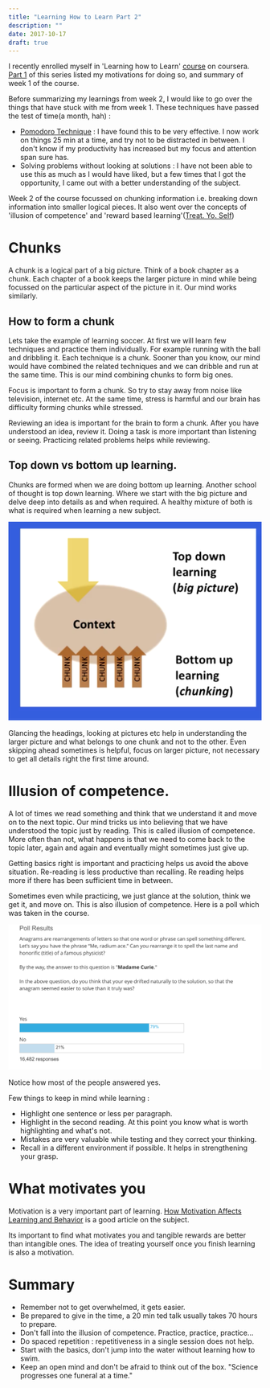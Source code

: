 ```yaml
---
title: "Learning How to Learn Part 2"
description: ""
date: 2017-10-17
draft: true
---
```


I recently enrolled myself in 'Learning how to Learn' [course](https://www.coursera.org/learn/learning-how-to-learn) on coursera. [Part 1](../learning-how-to-learn-1) of this series listed my motivations for doing so, and summary of week 1 of the course.

Before summarizing my learnings from week 2, I would like to go over the things that have stuck with me from week 1. These techniques have passed the test of time(a month, hah) :

* [Pomodoro Technique][1] :  I have found this to be very effective. I now work on things 25 min at a time, and try not to be distracted in between. I don't know if my productivity has increased but my focus and attention span sure has. 
* Solving problems without looking at solutions : I have not been able to use this as much as I would have liked, but a few times that I got the opportunity, I came out with a better understanding of the subject.

Week 2 of the course focussed on chunking information i.e. breaking down information into smaller logical pieces. It also went over the concepts of 'illusion of competence' and 'reward based learning'([Treat. Yo. Self][2])

# Chunks

A chunk is a logical part of a big picture. Think of a book chapter as a chunk. Each chapter of a book keeps the larger picture in mind while being focussed on the particular aspect of the picture in it. Our mind works similarly. 

## How to form a chunk

Lets take the example of learning soccer. At first we will learn few techniques and practice them individually. For example running with the ball and dribbling it. Each technique is a chunk. Sooner than you know, our mind would have combined the related techniques and we can dribble and run at the same time. This is our mind combining chunks to form big ones. 

Focus is important to form a chunk. So try to stay away from noise like television, internet etc. At the same time, stress is harmful and our brain has difficulty forming chunks while stressed.   

Reviewing an idea is important for the brain to form a chunk. After you have understood an idea, review it. Doing a task is more important than listening or seeing. Practicing related problems helps while reviewing. 

## Top down vs bottom up learning. 

Chunks are formed when we are doing bottom up learning. Another school of thought is top down learning. Where we start with the big picture and delve deep into details as and when required. A healthy mixture of both is what is required when learning a new subject. 

![](2017-10-14-17-06-54.png)

Glancing the headings, looking at pictures etc help in understanding the larger picture and what belongs to one chunk and not to the other. Even skipping ahead sometimes is helpful, focus on larger picture, not necessary to get all details right the first time around.

# Illusion of competence.

A lot of times we read something and think that we understand it and move on to the next topic. Our mind tricks us into believing that we have understood the topic just by reading. This is called illusion of competence. More often than not, what happens is that we need to come back to the topic later, again and again and eventually might sometimes just give up.  

Getting basics right is important and practicing helps us avoid the above situation. Re-reading is less productive than recalling. Re reading helps more if there has been sufficient time in between. 

Sometimes even while practicing, we just glance at the solution, think we get it, and move on. This is also illusion of competence. Here is a poll which was taken in the course.

![](2017-10-14-17-18-30.png)

Notice how most of the people answered yes. 

Few things to keep in mind while learning :

* Highlight one sentence or less per paragraph.
* Highlight in the second reading. At this point you know what is worth highlighting and what's not. 
* Mistakes are very valuable while testing and they correct your thinking. 
* Recall in a different environment if possible. It helps in strengthening your grasp.

# What motivates you

Motivation is a very important part of learning. [How Motivation Affects Learning and Behavior](https://www.education.com/reference/article/motivation-affects-learning-behavior/) is a good article on the subject. 

Its important to find what motivates you and tangible rewards are better than intangible ones.  The idea of treating yourself once you finish learning is also a motivation. 


# Summary

* Remember not to get overwhelmed, it gets easier. 
* Be prepared to give in the time, a 20 min ted talk usually takes 70 hours to prepare.
* Don't fall into the illusion of competence. Practice, practice, practice...
* Do spaced repetition : repetitiveness in a single session does not help.  
* Start with the basics, don't jump into the water without learning how to swim. 
* Keep an open mind and don't be afraid to think out of the box. "Science progresses one funeral at a time."

[1]:https://en.wikipedia.org/wiki/Pomodoro_Technique
[2]:https://www.youtube.com/watch?v=ZsABTmT1_M0